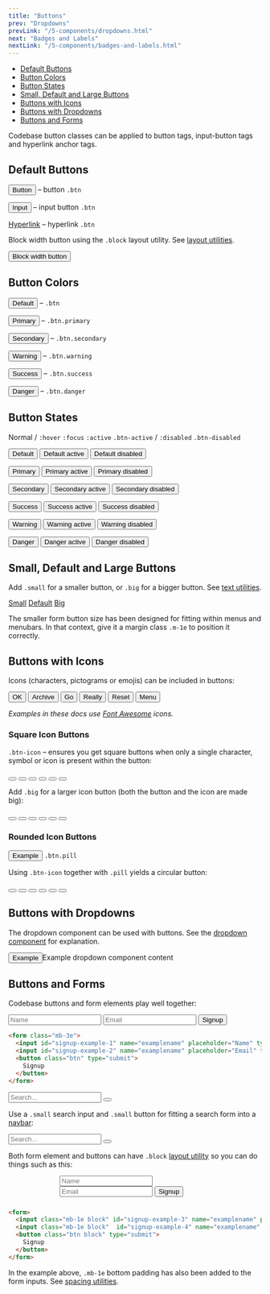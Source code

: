 ```yaml
---
title: "Buttons"
prev: "Dropdowns"
prevLink: "/5-components/dropdowns.html"
next: "Badges and Labels"
nextLink: "/5-components/badges-and-labels.html"
---
```


<div class="on-page-toc b-thin rounded mb-3e py-1e">
  <ul class="menu small">
    <li class="menu-item"><a href="#default-buttons">Default Buttons</a></li>
    <li class="menu-item"><a href="#button-colors">Button Colors</a></li>
    <li class="menu-item"><a href="#button-states">Button States</a></li>
    <li class="menu-item"><a href="#small-default-and-large-buttons">Small, Default and Large Buttons</a></li>
    <li class="menu-item"><a href="#buttons-with-icons">Buttons with Icons</a></li>
    <li class="menu-item"><a href="#buttons-with-dropdowns">Buttons with Dropdowns</a></li>
    <li class="menu-item"><a href="#buttons-and-forms">Buttons and Forms</a></li>
  </ul>
</div>

<p class="h4 thin">Codebase button classes can be applied to button tags, input-button tags and hyperlink anchor tags.</p>

## Default Buttons

<button class="btn" type="submit">Button</button> – button `.btn`

<input class="btn" value="Input" type="submit"> – input button `.btn`

<a class="btn" href="#/">Hyperlink</a> – hyperlink `.btn`

Block width button using the `.block` layout utility. See [layout utilities](../4-utilities/layout.html).

<button class="btn block">Block width button</button>

## Button Colors

<button class="btn">Default</button> – `.btn`

<button class="btn primary">Primary</button> – `.btn.primary`

<button class="btn secondary">Secondary</button> – `.btn.secondary`

<button class="btn warning">Warning</button> – `.btn.warning`

<button class="btn success">Success</button> – `.btn.success`

<button class="btn danger">Danger</button> – `.btn.danger`

## Button States

Normal / `:hover` `:focus` `:active` `.btn-active` / `:disabled` `.btn-disabled`

<button class="btn">Default</button>
<button class="btn btn-active">Default active</button>
<button class="btn btn-disabled" aria-disabled="true">Default disabled</button>

<button class="btn primary">Primary</button>
<button class="btn primary btn-active">Primary active</button>
<button class="btn primary btn-disabled" aria-disabled="true">Primary disabled</button>

<button class="btn secondary">Secondary</button>
<button class="btn secondary btn-active">Secondary active</button>
<button class="btn secondary btn-disabled" aria-disabled="true">Secondary disabled</button>

<button class="btn success">Success</button>
<button class="btn success btn-active">Success active</button>
<button class="btn success btn-disabled" aria-disabled="true">Success disabled</button>

<button class="btn warning">Warning</button>
<button class="btn warning btn-active">Warning active</button>
<button class="btn warning btn-disabled" aria-disabled="true">Warning disabled</button>

<button class="btn danger">Danger</button>
<button class="btn danger btn-active">Danger active</button>
<button class="btn danger btn-disabled" aria-disabled="true">Danger disabled</button>

## Small, Default and Large Buttons

Add `.small` for a smaller button, or `.big` for a bigger button. See [text utilities](../4-utilities/text.html).

<a class="btn primary small" href="#/">Small</a> <a class="btn primary" href="#/">Default</a> <a class="btn primary big" href="#/">Big</a>

<p class="mt-3e mr-2e bg-theme-2 p-2e">The smaller form button size has been designed for fitting within menus and menubars. In that context, give it a margin class <code>.m-1e</code> to position it correctly.</p>

## Buttons with Icons

Icons (characters, pictograms or emojis) can be included in buttons:

<button class="btn success"><i class="fas fa-check"></i> OK</button>
<button class="btn secondary"><i class="fas fa-folder"></i> Archive</button>
<button class="btn primary">Go <i class="fas fa-arrow-right"></i></button>
<button class="btn warning">Really <i class="fas fa-question-circle"></i></button>
<button class="btn danger">Reset <i class="fas fa-times"></i></button>
<button class="btn">Menu <i class="fas fa-bars"></i></button>

_Examples in these docs use [Font Awesome](https://fontawesome.com) icons._

### Square Icon Buttons

`.btn-icon` – ensures you get square buttons when only a single character, symbol or icon is present within the button:

<button class="btn success btn-icon"><i class="fas fa-check"></i></button>
<button class="btn secondary btn-icon"><i class="fas fa-folder"></i></button>
<button class="btn primary btn-icon"><i class="fas fa-arrow-right"></i></button>
<button class="btn warning btn-icon"><i class="fas fa-question-circle"></i></button>
<button class="btn danger btn-icon"><i class="fas fa-times"></i></button>
<button class="btn btn-icon"><i class="fas fa-bars"></i></button>

Add `.big` for a larger icon button (both the button and the icon are made big):

<button class="btn success btn-icon big"><i class="fas fa-check"></i></button>
<button class="btn secondary btn-icon big"><i class="fas fa-folder"></i></button>
<button class="btn primary btn-icon big"><i class="fas fa-arrow-right"></i></button>
<button class="btn warning btn-icon big"><i class="fas fa-question-circle"></i></button>
<button class="btn danger btn-icon big"><i class="fas fa-times"></i></button>
<button class="btn btn-icon big"><i class="fas fa-bars"></i></button>

### Rounded Icon Buttons

<button class="btn pill">Example</button> <code>.btn.pill</code>

Using `.btn-icon` together with `.pill` yields a circular button:

<button class="btn pill success btn-icon"><i class="fas fa-check"></i></button>
<button class="btn pill secondary btn-icon"><i class="fas fa-folder"></i></button>
<button class="btn pill primary btn-icon"><i class="fas fa-arrow-right"></i></button>
<button class="btn pill warning btn-icon"><i class="fas fa-question-circle"></i></button>
<button class="btn pill danger btn-icon"><i class="fas fa-times"></i></button>
<button class="btn pill btn-icon"><i class="fas fa-bars"></i></button>

## Buttons with Dropdowns

The dropdown component can be used with buttons. See the <a href="dropdown/">dropdown component</a> for explanation.

<div class="dropdown mb-3e">
  <button class="btn dropdown-ctrl">Example</button><span class="dropdown-content">Example dropdown component content</span>
</div>

## Buttons and Forms

Codebase buttons and form elements play well together:

<form class="mb-3e">
  <input id="signup-example-1" name="examplename" placeholder="Name" type="text">
  <input id="signup-example-2" name="examplename" placeholder="Email" type="email">
  <button class="btn" type="submit">
    Signup
  </button>
</form>

```HTML
<form class="mb-3e">
  <input id="signup-example-1" name="examplename" placeholder="Name" type="text">
  <input id="signup-example-2" name="examplename" placeholder="Email" type="email">
  <button class="btn" type="submit">
    Signup
  </button>
</form>
```

<form class="mb-3e">
  <input class="pill" id="search-example-1" name="examplename" placeholder="Search..." type="search">
  <button class="btn btn-icon pill" type="submit">
    <span class="fas fa-search"></span>
  </button>
</form>

Use a `.small` search input and `.small` button for fitting a search form into a [navbar](../5-components/navbars.html#incorporating-inline-form-elements-and-buttons):

<form class="mb-3e">
  <input class="small" id="search-example-2" name="examplename" placeholder="Search..." type="search">
  <button class="btn btn-icon small" type="submit">
    <span class="fas fa-search"></span>
  </button>
</form>

Both form element and buttons can have `.block` [layout utility](../3-layout/layout-utilities.html) so you can do things such as this:

<div style="max-width: 300px; margin: 0 auto 1.5rem;">
  <form>
    <input class="mb-1e block" id="signup-example-3" name="examplename" placeholder="Name" type="text">
    <input class="mb-1e block"  id="signup-example-4" name="examplename" placeholder="Email" type="email">
    <button class="btn block" type="submit">
      Signup
    </button>
  </form>
</div>

```HTML
<form>
  <input class="mb-1e block" id="signup-example-3" name="examplename" placeholder="Name" type="text">
  <input class="mb-1e block"  id="signup-example-4" name="examplename" placeholder="Email" type="email">
  <button class="btn block" type="submit">
    Signup
  </button>
</form>
```

In the example above, `.mb-1e` bottom padding has also been added to the form inputs. See [spacing utilities](../4-utilities/spacing.html).
